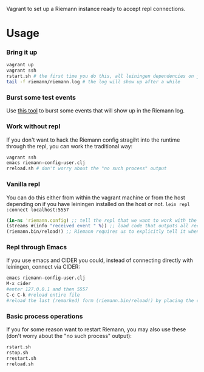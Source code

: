 Vagrant to set up a Riemann instance ready to accept repl connections.

# Usage


### Bring it up
```bash
vagrant up
vagrant ssh
rstart.sh # the first time you do this, all leiningen dependencies on java and clojure libraries will be downloaded to the vagrant machine's maven repo
tail -f riemann/riemann.log # the log will show up after a while
```

### Burst some test events
Use [this tool](https://github.com/Intelliplan/riemann-burst) to burst some events that will show up in the Riemann log.

### Work without repl
If you don't want to hack the Riemann config stragiht into the runtime through the repl, you can work the traditional way:
```bash
vagrant ssh
emacs riemann-config-user.clj
rreload.sh # don't worry about the "no such process" output
```

### Vanilla repl
You can do this either from within the vagrant machine or from the host depending on if you have leiningen installed on the host or not.
```lein repl :connect localhost:5557```
```clj
(in-ns 'riemann.config) ;; tell the repl that we want to work with the riemann.config namespace
(streams #(info "received event " %)) ;; load code that outputs all received events
(riemann.bin/reload!) ;; Riemann requires us to explicitly tell it when to actually use the new config
```

### Repl through Emacs
If you use emacs and CIDER you could, instead of connecting directly with leiningen, connect via CIDER:
```bash
emacs riemann-config-user.clj
M-x cider
#enter 127.0.0.1 and then 5557
C-c C-k #reload entire file
#reload the last (remarked) form (riemann.bin/reload!) by placing the cursor right after the last paren and pressing C-x C-e
```

### Basic process operations
If you for some reason want to restart Riemann, you may also use these (don't worry about the "no such process" output):
```bash
rstart.sh
rstop.sh
rrestart.sh
rreload.sh
```
